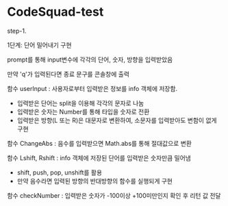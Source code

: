 # CodeSquad-test
step-1.

1단계: 단어 밀어내기 구현

prompt를 통해 input변수에 각각의 단어, 숫자, 방향을 입력받았음

만약 'q'가 입력된다면 종료 문구를 콘솔창에 출력


함수 userInput : 사용자로부터 입력받은 정보를 info 객체에 저장함.

- 입력받은 단어는 split을 이용해 각각의 문자로 나눔
- 입력받은 숫자는 Number를 통해 타입을 숫자로 전환
- 입력받은 방향(L 또는 R)은 대문자로 변환하여, 소문자를 입력받아도 변함이 없게 구현

함수 ChangeAbs : 음수를 입력받으면 Math.abs를 통해 절대값으로 변환


함수 Lshift, Rshift : info 객체에 저장된 단어를 입력받은 숫자만큼 밀어냄
- shift, push, pop, unshift를 활용 
- 만약 음수라면 입력된 방향의 반대방향의 함수를 실행되게 구현


함수 checkNumber : 입력받은 숫자가 -100이상 +100미만인지 확인 후 리턴 값 전달






